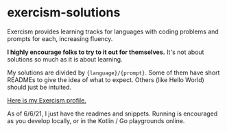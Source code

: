 # exercism-solutions
Exercism provides learning tracks for languages with coding problems and prompts for each, increasing fluency.

**I highly encourage folks to try to it out for themselves.** It's not about solutions so much as it is about learning.

My solutions are divided by ```{language}/{prompt}```. Some of them have short READMEs to give the idea of what to expect. Others (like Hello World) should just be intuited.

[Here is my Exercism profile.](https://exercism.io/profiles/willfolsom)

As of 6/6/21, I just have the readmes and snippets. Running is encouraged as you develop locally, or in the Kotlin / Go playgrounds online.

